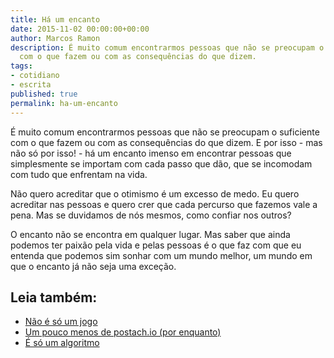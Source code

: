 ```yaml
---
title: Há um encanto
date: 2015-11-02 00:00:00+00:00
author: Marcos Ramon
description: É muito comum encontrarmos pessoas que não se preocupam o suficiente
  com o que fazem ou com as consequências do que dizem.
tags:
- cotidiano
- escrita
published: true
permalink: ha-um-encanto
---
```

É muito comum encontrarmos pessoas que não se preocupam o suficiente com o que fazem ou com as consequências do que dizem. E por isso - mas não só por isso! - há um encanto imenso em encontrar pessoas que simplesmente se importam com cada passo que dão, que se incomodam com tudo que enfrentam na vida.

Não quero acreditar que o otimismo é um excesso de medo. Eu quero acreditar nas pessoas e quero crer que cada percurso que fazemos vale a pena. Mas se duvidamos de nós mesmos, como confiar nos outros?

O encanto não se encontra em qualquer lugar. Mas saber que ainda podemos ter paixão pela vida e pelas pessoas é o que faz com que eu entenda que podemos sim sonhar com um mundo melhor, um mundo em que o encanto já não seja uma exceção.<div class="leia-tambem" markdown="1">
## Leia também:

- <a href="/nao-e-so-um-jogo">Não é só um jogo</a>
- <a href="/um-pouco-menos-de-postachio-por-enquanto">Um pouco menos de postach.io (por enquanto)</a>
- <a href="/e-so-um-algoritmo">É só um algoritmo</a>
</div>